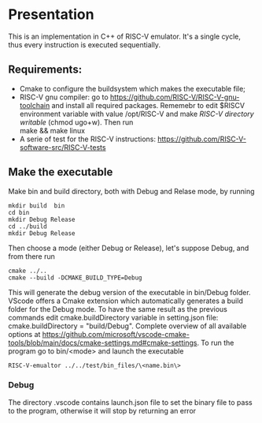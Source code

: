 # Presentation #
This is an implementation in C++ of RISC-V emulator.
It's a single cycle, thus every instruction is executed sequentially.

## Requirements:  ##
- Cmake to configure the buildsystem which makes the executable file;
- RISC-V gnu compiler:  go to https://github.com/RISC-V/RISC-V-gnu-toolchain and install all required packages. 
Rememebr to edit $RISCV environment variable with value /opt/RISC-V and make _RISC-V directory writable_ (chmod ugo+w).
Then run  
    make && make linux 
- A serie of test for the RISC-V instructions: https://github.com/RISC-V-software-src/RISC-V-tests

## Make the executable ##
Make bin and build directory, both with Debug and Relase mode, by running

    mkdir build  bin
    cd bin
    mkdir Debug Release
    cd ../build
    mkdir Debug Release

Then choose a mode (either Debug or Release), let's suppose Debug,  and from there run

    cmake ../..
    cmake --build -DCMAKE_BUILD_TYPE=Debug

This will generate the debug version of the executable in bin/Debug folder.
VScode offers a Cmake extension which automatically generates a build folder for the Debug mode.
To have the same result as the previous commands edit cmake.buildDirectory variable in setting.json file: cmake.buildDirectory = "build/Debug".
Complete overview of all available options at https://github.com/microsoft/vscode-cmake-tools/blob/main/docs/cmake-settings.md#cmake-settings.
To run the program go to bin/\<mode\> and launch the executable

    RISC-V-emualtor ../../test/bin_files/\<name.bin\>

### Debug ###
The directory .vscode contains launch.json file to set the binary file to pass to the program, otherwise it will stop by returning an error
